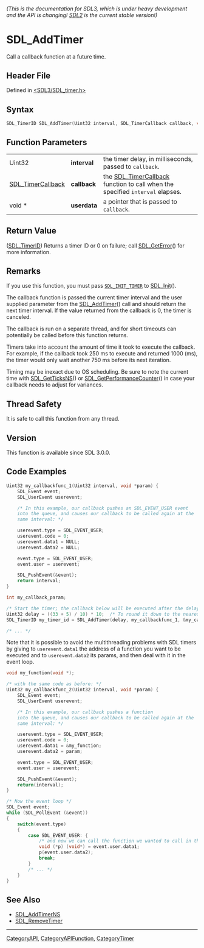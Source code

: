 ###### (This is the documentation for SDL3, which is under heavy development and the API is changing! [SDL2](https://wiki.libsdl.org/SDL2/) is the current stable version!)
# SDL_AddTimer

Call a callback function at a future time.

## Header File

Defined in [<SDL3/SDL_timer.h>](https://github.com/libsdl-org/SDL/blob/main/include/SDL3/SDL_timer.h)

## Syntax

```c
SDL_TimerID SDL_AddTimer(Uint32 interval, SDL_TimerCallback callback, void *userdata);
```

## Function Parameters

|                                        |              |                                                                                                    |
| -------------------------------------- | ------------ | -------------------------------------------------------------------------------------------------- |
| Uint32                                 | **interval** | the timer delay, in milliseconds, passed to `callback`.                                            |
| [SDL_TimerCallback](SDL_TimerCallback) | **callback** | the [SDL_TimerCallback](SDL_TimerCallback) function to call when the specified `interval` elapses. |
| void *                                 | **userdata** | a pointer that is passed to `callback`.                                                            |

## Return Value

([SDL_TimerID](SDL_TimerID)) Returns a timer ID or 0 on failure; call
[SDL_GetError](SDL_GetError)() for more information.

## Remarks

If you use this function, you must pass [`SDL_INIT_TIMER`](SDL_INIT_TIMER)
to [SDL_Init](SDL_Init)().

The callback function is passed the current timer interval and the user
supplied parameter from the [SDL_AddTimer](SDL_AddTimer)() call and should
return the next timer interval. If the value returned from the callback is
0, the timer is canceled.

The callback is run on a separate thread, and for short timeouts can
potentially be called before this function returns.

Timers take into account the amount of time it took to execute the
callback. For example, if the callback took 250 ms to execute and returned
1000 (ms), the timer would only wait another 750 ms before its next
iteration.

Timing may be inexact due to OS scheduling. Be sure to note the current
time with [SDL_GetTicksNS](SDL_GetTicksNS)() or
[SDL_GetPerformanceCounter](SDL_GetPerformanceCounter)() in case your
callback needs to adjust for variances.

## Thread Safety

It is safe to call this function from any thread.

## Version

This function is available since SDL 3.0.0.

## Code Examples

```c
Uint32 my_callbackfunc_1(Uint32 interval, void *param) {
    SDL_Event event;
    SDL_UserEvent userevent;

    /* In this example, our callback pushes an SDL_EVENT_USER event
    into the queue, and causes our callback to be called again at the
    same interval: */

    userevent.type = SDL_EVENT_USER;
    userevent.code = 0;
    userevent.data1 = NULL;
    userevent.data2 = NULL;

    event.type = SDL_EVENT_USER;
    event.user = userevent;

    SDL_PushEvent(&event);
    return interval;
}

int my_callback_param;

/* Start the timer; the callback below will be executed after the delay */
Uint32 delay = ((33 + 5) / 10) * 10;  /* To round it down to the nearest 10 ms */
SDL_TimerID my_timer_id = SDL_AddTimer(delay, my_callbackfunc_1, &my_callback_param);

/* ... */
```
Note that it is possible to avoid the multithreading problems with SDL timers by giving to `userevent.data1` the address of a function you want to be executed and to `userevent.data2` its params, and then deal with it in the event loop.
```c
void my_function(void *);

/* with the same code as before: */
Uint32 my_callbackfunc_2(Uint32 interval, void *param) {
    SDL_Event event;
    SDL_UserEvent userevent;

    /* In this example, our callback pushes a function
    into the queue, and causes our callback to be called again at the
    same interval: */

    userevent.type = SDL_EVENT_USER;
    userevent.code = 0;
    userevent.data1 = &my_function;
    userevent.data2 = param;

    event.type = SDL_EVENT_USER;
    event.user = userevent;

    SDL_PushEvent(&event);
    return(interval);
}

/* Now the event loop */
SDL_Event event;
while (SDL_PollEvent (&event))
{
    switch(event.type)
    {
        case SDL_EVENT_USER: {
            /* and now we can call the function we wanted to call in the timer but couldn't because of the multithreading problems */
            void (*p) (void*) = event.user.data1;
            p(event.user.data2);
            break;
        }
        /* ... */
    }
}
```

## See Also

- [SDL_AddTimerNS](SDL_AddTimerNS)
- [SDL_RemoveTimer](SDL_RemoveTimer)

----
[CategoryAPI](CategoryAPI), [CategoryAPIFunction](CategoryAPIFunction), [CategoryTimer](CategoryTimer)

